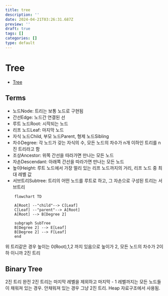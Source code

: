 ```yaml
---
title: tree
description: ''
date: 2024-04-21T03:26:31.687Z
preview: ''
draft: true
tags: []
categories: []
type: default
---
```


# Tree

<!-- START doctoc generated TOC please keep comment here to allow auto update -->
<!-- DON'T EDIT THIS SECTION, INSTEAD RE-RUN doctoc TO UPDATE -->

- [Tree](#tree)

<!-- END doctoc generated TOC please keep comment here to allow auto update -->

## Terms

- 노드Node: 트리는 보통 노드로 구현됨
- 간선Edge: 노드간 연결된 선
- 루트 노드Root: 시작되는 노드
- 리프 노드Leaf: 마지막 노드
- 자식 노드Child, 부모 노드Parent, 형제 노드Sibling
- 차수Degree: 각 노드가 갖는 자식의 수, 모든 노드의 차수가 n개 이하인 트리를 n진 트리라고 함
- 조상Ancestor: 위쪽 간선을 따라가면 만나는 모든 노드
- 자손Descendant: 아래쪽 간선을 따라가면 만나는 모든 노드
- 높이Height: 루트 노드에서 가장 멀리 있는 리프 노드까지의 거리, 리프 노드 중 최대 레벨 값
- 서브트리Subtree: 트리의 어떤 노드를 루트로 하고, 그 자손으로 구성된 트리는 서브트리

```mermaid
    flowchart TD

    A[Root] --"child"--> C[Leaf]
    C[Leaf] --"parent"--> A[Root]
    A[Root] --> B[Degree 2]

    subgraph SubTree
    B[Degree 2] --> E[Leaf]
    B[Degree 2] --> F[Leaf]
    end
```

위 트리같은 경우 높이는 0(Root),1,2 까지 있음으로 높이가 2, 모든 노드의 차수가 2이하 이니까 2진 트리

## Binary Tree

2진 트리
완전 2진 트리는 마지막 레벨을 제외하고 마지막 - 1 레벨까지는 모든 노드들이 채워져 있는 경우. 안채워져 있는 경우 그냥 2진 트리. Heap 자료구조에서 사용됨.
